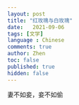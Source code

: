 ```yaml
---
layout: post
title: "红玫瑰与白玫瑰"
date:   2021-09-06
tags: [文学]
language : Chinese
comments: true
author: Zhen
toc: false
published: true
hidden: false
---
```



妻不如妾，妾不如偷

<!--stackedit_data:
eyJoaXN0b3J5IjpbLTE5MzU4MTQ1NzBdfQ==
-->